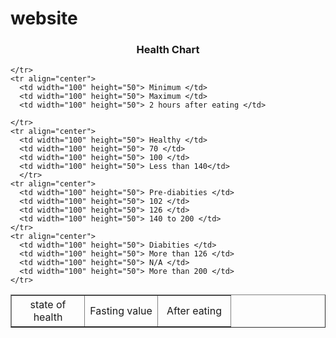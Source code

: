# website<!DOCTYPE html>
<html lang="en">
<head>
  <meta charset="UTF-8">
  <meta http-equiv="X-UA-Compatible" content="IE=edge">
  <meta name="viewport" content="width=device-width, initial-scale=1.0">
  <title>Document</title>
</head>
<body>
  <h3 align="center">Health Chart</h3>
  <table  align="center" border="1" >
    <tr align="center" >
      <td rowspan="2" width="100" height="50"> state of health </td>
      <td colspan="2" width="100" height="50"> Fasting value </td>
      <td width="100" height="50"> After eating </td>
      
    </tr>
    <tr align="center">
      <td width="100" height="50"> Minimum </td>
      <td width="100" height="50"> Maximum </td>
      <td width="100" height="50"> 2 hours after eating </td>
      
    </tr>
    <tr align="center">
      <td width="100" height="50"> Healthy </td>
      <td width="100" height="50"> 70 </td>
      <td width="100" height="50"> 100 </td>
      <td width="100" height="50"> Less than 140</td>
      </tr>
    <tr align="center">
      <td width="100" height="50"> Pre-diabities </td>
      <td width="100" height="50"> 102 </td>
      <td width="100" height="50"> 126 </td>
      <td width="100" height="50"> 140 to 200 </td>
    </tr>
    <tr align="center">
      <td width="100" height="50"> Diabities </td>
      <td width="100" height="50"> More than 126 </td>
      <td width="100" height="50"> N/A </td>
      <td width="100" height="50"> More than 200 </td>
    </tr>
  </table>
  </body>
</html>

